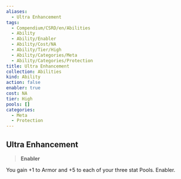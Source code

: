 ```yaml
---
aliases:
  - Ultra Enhancement
tags:
  - Compendium/CSRD/en/Abilities
  - Ability
  - Ability/Enabler
  - Ability/Cost/NA
  - Ability/Tier/High
  - Ability/Categories/Meta
  - Ability/Categories/Protection
title: Ultra Enhancement
collection: Abilities
kind: Ability
action: false
enabler: true
cost: NA
tier: High
pools: []
categories:
  - Meta
  - Protection
---
```

## Ultra Enhancement  
>**Enabler**
  
You gain +1 to Armor and +5 to each of your three stat Pools. Enabler.
